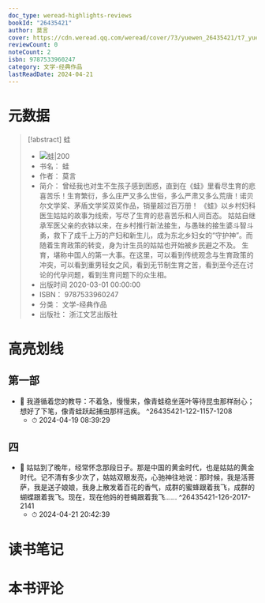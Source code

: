```yaml
---
doc_type: weread-highlights-reviews
bookId: "26435421"
author: 莫言
cover: https://cdn.weread.qq.com/weread/cover/73/yuewen_26435421/t7_yuewen_264354211701748538.jpg
reviewCount: 0
noteCount: 2
isbn: 9787533960247
category: 文学-经典作品
lastReadDate: 2024-04-21
---
```

# 元数据
> [!abstract] 蛙
> - ![ 蛙|200](https://cdn.weread.qq.com/weread/cover/73/yuewen_26435421/t7_yuewen_264354211701748538.jpg)
> - 书名： 蛙
> - 作者： 莫言
> - 简介： 曾经我也对生不生孩子感到困惑，直到在《蛙》里看尽生育的悲喜苦乐！生育繁衍，多么庄严又多么世俗，多么严肃又多么荒唐！诺贝尔文学奖、茅盾文学奖双奖作品，销量超过百万册！
《蛙》以乡村妇科医生姑姑的故事为线索，写尽了生育的悲喜苦乐和人间百态。
姑姑自继承军医父亲的衣钵以来，在乡村推行新法接生，与愚昧的接生婆斗智斗勇，救下了成千上万的产妇和新生儿，成为东北乡妇女的“守护神”。而随着生育政策的转变，身为计生员的姑姑也开始被乡民避之不及。
生育，堪称中国人的第一大事。在这里，可以看到传统观念与生育政策的冲突，可以看到重男轻女之风，看到无节制生育之苦，看到至今还在讨论的代孕问题，看到生育问题下的众生相。
> - 出版时间 2020-03-01 00:00:00
> - ISBN： 9787533960247
> - 分类： 文学-经典作品
> - 出版社： 浙江文艺出版社


# 高亮划线

## 第一部


- 📌 我遵循着您的教导：不着急，慢慢来，像青蛙稳坐莲叶等待昆虫那样耐心；想好了下笔，像青蛙跃起捕虫那样迅疾。 ^26435421-122-1157-1208
    - ⏱ 2024-04-19 08:39:29 
## 四


- 📌 姑姑到了晚年，经常怀念那段日子。那是中国的黄金时代，也是姑姑的黄金时代。记不清有多少次了，姑姑双眼发亮，心驰神往地说：那时候，我是活菩萨，我是送子娘娘，我身上散发着百花的香气，成群的蜜蜂跟着我飞，成群的蝴蝶跟着我飞。现在，现在他妈的苍蝇跟着我飞…… ^26435421-126-2017-2141
    - ⏱ 2024-04-21 20:42:39 
# 读书笔记

# 本书评论
